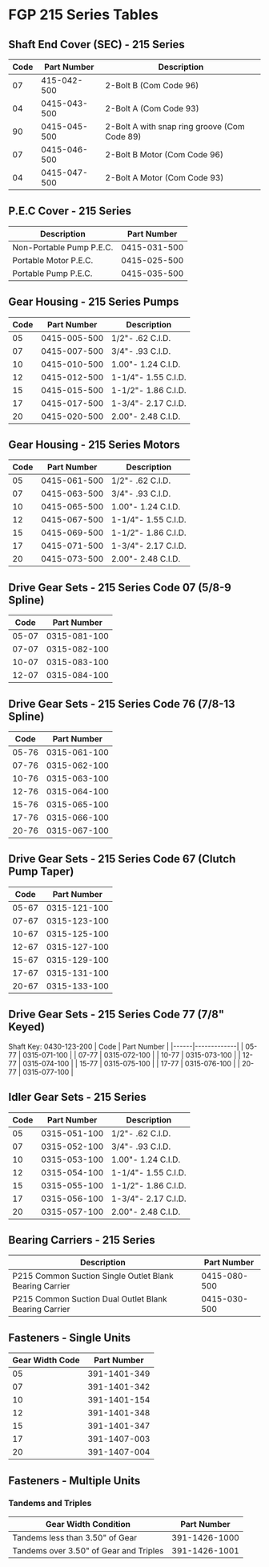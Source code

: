 # FGP 215 Series Tables

## Shaft End Cover (SEC) - 215 Series
| Code | Part Number | Description |
|------|-------------|-------------|
| 07 | 415-042-500 | 2-Bolt B (Com Code 96) |
| 04 | 0415-043-500 | 2-Bolt A (Com Code 93) |
| 90 | 0415-045-500 | 2-Bolt A with snap ring groove (Com Code 89) |
| 07 | 0415-046-500 | 2-Bolt B Motor (Com Code 96) |
| 04 | 0415-047-500 | 2-Bolt A Motor (Com Code 93) |

## P.E.C Cover - 215 Series
| Description | Part Number |
|-------------|-------------|
| Non-Portable Pump P.E.C. | 0415-031-500 |
| Portable Motor P.E.C. | 0415-025-500 |
| Portable Pump P.E.C. | 0415-035-500 |

## Gear Housing - 215 Series Pumps
| Code | Part Number | Description |
|------|-------------|-------------|
| 05 | 0415-005-500 | 1/2"- .62 C.I.D. |
| 07 | 0415-007-500 | 3/4"- .93 C.I.D. |
| 10 | 0415-010-500 | 1.00"- 1.24 C.I.D. |
| 12 | 0415-012-500 | 1-1/4"- 1.55 C.I.D. |
| 15 | 0415-015-500 | 1-1/2"- 1.86 C.I.D. |
| 17 | 0415-017-500 | 1-3/4"- 2.17 C.I.D. |
| 20 | 0415-020-500 | 2.00"- 2.48 C.I.D. |

## Gear Housing - 215 Series Motors
| Code | Part Number | Description |
|------|-------------|-------------|
| 05 | 0415-061-500 | 1/2"- .62 C.I.D. |
| 07 | 0415-063-500 | 3/4"- .93 C.I.D. |
| 10 | 0415-065-500 | 1.00"- 1.24 C.I.D. |
| 12 | 0415-067-500 | 1-1/4"- 1.55 C.I.D. |
| 15 | 0415-069-500 | 1-1/2"- 1.86 C.I.D. |
| 17 | 0415-071-500 | 1-3/4"- 2.17 C.I.D. |
| 20 | 0415-073-500 | 2.00"- 2.48 C.I.D. |

## Drive Gear Sets - 215 Series Code 07 (5/8-9 Spline)
| Code | Part Number |
|------|-------------|
| 05-07 | 0315-081-100 |
| 07-07 | 0315-082-100 |
| 10-07 | 0315-083-100 |
| 12-07 | 0315-084-100 |

## Drive Gear Sets - 215 Series Code 76 (7/8-13 Spline)
| Code | Part Number |
|------|-------------|
| 05-76 | 0315-061-100 |
| 07-76 | 0315-062-100 |
| 10-76 | 0315-063-100 |
| 12-76 | 0315-064-100 |
| 15-76 | 0315-065-100 |
| 17-76 | 0315-066-100 |
| 20-76 | 0315-067-100 |

## Drive Gear Sets - 215 Series Code 67 (Clutch Pump Taper)
| Code | Part Number |
|------|-------------|
| 05-67 | 0315-121-100 |
| 07-67 | 0315-123-100 |
| 10-67 | 0315-125-100 |
| 12-67 | 0315-127-100 |
| 15-67 | 0315-129-100 |
| 17-67 | 0315-131-100 |
| 20-67 | 0315-133-100 |

## Drive Gear Sets - 215 Series Code 77 (7/8" Keyed)
Shaft Key: 0430-123-200
| Code | Part Number |
|------|-------------|
| 05-77 | 0315-071-100 |
| 07-77 | 0315-072-100 |
| 10-77 | 0315-073-100 |
| 12-77 | 0315-074-100 |
| 15-77 | 0315-075-100 |
| 17-77 | 0315-076-100 |
| 20-77 | 0315-077-100 |

## Idler Gear Sets - 215 Series
| Code | Part Number | Description |
|------|-------------|-------------|
| 05 | 0315-051-100 | 1/2"- .62 C.I.D. |
| 07 | 0315-052-100 | 3/4"- .93 C.I.D. |
| 10 | 0315-053-100 | 1.00"- 1.24 C.I.D. |
| 12 | 0315-054-100 | 1-1/4"- 1.55 C.I.D. |
| 15 | 0315-055-100 | 1-1/2"- 1.86 C.I.D. |
| 17 | 0315-056-100 | 1-3/4"- 2.17 C.I.D. |
| 20 | 0315-057-100 | 2.00"- 2.48 C.I.D. |

## Bearing Carriers - 215 Series
| Description | Part Number |
|-------------|-------------|
| P215 Common Suction Single Outlet Blank Bearing Carrier | 0415-080-500 |
| P215 Common Suction Dual Outlet Blank Bearing Carrier | 0415-030-500 |

## Fasteners - Single Units
| Gear Width Code | Part Number |
|-----------------|-------------|
| 05 | 391-1401-349 |
| 07 | 391-1401-342 |
| 10 | 391-1401-154 |
| 12 | 391-1401-348 |
| 15 | 391-1401-347 |
| 17 | 391-1407-003 |
| 20 | 391-1407-004 |

## Fasteners - Multiple Units

### Tandems and Triples
| Gear Width Condition | Part Number |
|--------------------|-------------|
| Tandems less than 3.50" of Gear | 391-1426-1000 |
| Tandems over 3.50" of Gear and Triples | 391-1426-1001 |